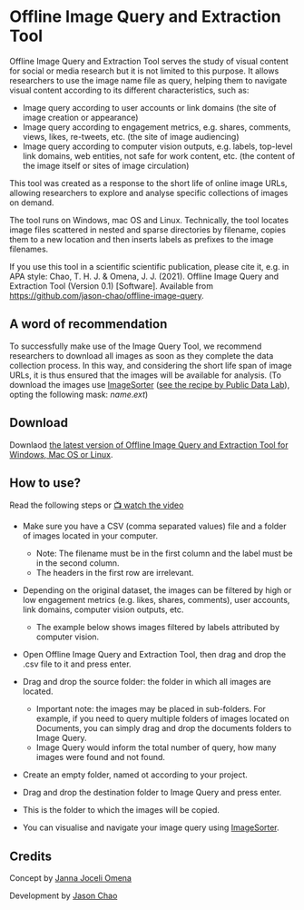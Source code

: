 # Offline Image Query and Extraction Tool

Offline Image Query and Extraction Tool serves the study of visual content for social or media research but it is not limited to this purpose. It allows researchers to use the image name file as query, helping them to navigate visual content according to its different characteristics, such as:

* Image query according to user accounts or link domains (the site of image creation or appearance) 
* Image query according to engagement metrics, e.g. shares, comments, views, likes, re-tweets, etc. (the site of image audiencing)
* Image query according to computer vision outputs, e.g. labels, top-level link domains, web entities, not safe for work content, etc. (the content of the image itself or sites of image circulation)

This tool was created as a response to the short life of online image URLs, allowing researchers to explore and analyse specific collections of images on demand. 

The tool runs on Windows, mac OS and Linux.  Technically, the tool locates image files scattered in nested and sparse directories by filename, copies them to a new location and then inserts labels as prefixes to the image filenames.

If you use this tool in a scientific scientific publication, please cite it, e.g. in APA style: Chao, T. H. J. & Omena, J. J.  (2021).  Offline Image Query and Extraction Tool (Version 0.1) [Software]. Available from https://github.com/jason-chao/offline-image-query.

## A word of recommendation

To successfully make use of the Image Query Tool, we recommend researchers to download all images as soon as they complete the data collection process. In this way, and considering the short life span of image URLs, it is thus ensured that the images will be available for analysis. (To download the images use [ImageSorter](https://visual-computing.com/project/imagesorter/) ([see the recipe by Public Data Lab](http://recipes.publicdatalab.org/image_grid_colour.html)), opting the following mask: *name*.*ext*)


## Download

Downlaod [the latest version of Offline Image Query and Extraction Tool for Windows, Mac OS or Linux](https://github.com/jason-chao/offline-image-query/releases/).

## How to use?

Read the following steps or [📺 watch the video](https://youtu.be/jiU0ogLEXKM)

* Make sure you have a CSV (comma separated values) file and a folder of images located in your computer. 
  * Note: The filename must be in the first column and the label must be in the second column.
  * The headers in the first row are irrelevant.

* Depending on the original dataset, the images can be filtered by high or low engagement metrics (e.g. likes, shares, comments), user accounts, link domains, computer vision outputs, etc.
  * The example below shows images filtered by labels attributed by computer vision.

* Open Offline Image Query and Extraction Tool, then drag and drop the .csv file to it and press enter.

* Drag and drop the source folder: the folder in which all images are located.
  * Important note: the images may be placed in sub-folders. For example, if you need to query multiple folders of images located on Documents, you can simply drag and drop the documents folders to Image Query.
  * Image Query would inform the total number of query, how many images were found and not found.

* Create an empty folder, named ot according to your project.

*  Drag and drop the destination folder to Image Query and press enter.
  * This is the folder to which the images will be copied.
  * You can visualise and navigate your image query using [ImageSorter](https://visual-computing.com/project/imagesorter/).


## Credits

Concept by [Janna Joceli Omena](https://github.com/jannajoceli)

Development by [Jason Chao](https://github.com/jason-chao)
